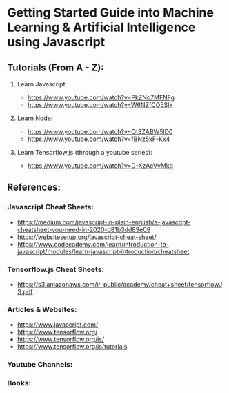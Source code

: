 # Getting Started Guide into Machine Learning & Artificial Intelligence using Javascript

## Tutorials (From A - Z):

1. Learn Javascript:

   - https://www.youtube.com/watch?v=PkZNo7MFNFg
   - https://www.youtube.com/watch?v=W6NZfCO5SIk

2. Learn Node:

   - https://www.youtube.com/watch?v=Qt3ZABW5lD0
   - https://www.youtube.com/watch?v=fBNz5xF-Kx4

3. Learn Tensorflow.js (through a youtube series):

   - https://www.youtube.com/watch?v=D-XzAeVvMkg

## References:

### Javascript Cheat Sheets:

- https://medium.com/javascript-in-plain-english/a-javascript-cheatsheet-you-need-in-2020-d81b3dd89e09
- https://websitesetup.org/javascript-cheat-sheet/
- https://www.codecademy.com/learn/introduction-to-javascript/modules/learn-javascript-introduction/cheatsheet

### Tensorflow.js Cheat Sheets:

- https://s3.amazonaws.com/ir_public/academy/cheat+sheet/tensorflowJS.pdf

### Articles & Websites:

- https://www.javascript.com/
- https://www.tensorflow.org/
- https://www.tensorflow.org/js/
- https://www.tensorflow.org/js/tutorials

### Youtube Channels:

### Books:

